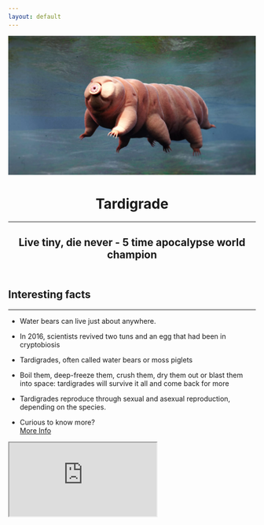 ```yaml
---
layout: default
---
```


<!-- Header -->
<header class="masthead bg-primary text-white text-center">
  <div class="container">
    <img class="img-fluid mb-5 d-block mx-auto" src="img/profile.png" alt="">
    <h1 class="text-uppercase mb-0">Tardigrade</h1>
    <hr class="star-light">
    <h2 class="font-weight-light mb-0">Live tiny, die never - 5 time apocalypse world champion</h2>
  </div>
</header>

<!-- Facts -->
<section class="bg-primary text-white mb-0" id="about">
  <div class="container">
    <h2 class="text-center text-uppercase text-white">Interesting facts</h2>
    <hr class="star-light mb-5">
    <div class="row">
      <ul>
        <li>
          <p class="lead">
            <i class="glyphicon glyphicon-chevron-right"></i>
            Water bears can live just about anywhere.
          </p>
        </li>
        <li>
          <p class="lead">
            <i class="glyphicon glyphicon-chevron-right"></i>
            In 2016, scientists revived two tuns and an egg that had been in cryptobiosis
          </p>
        </li>
        <li>
          <p class="lead">
            <i class="glyphicon glyphicon-chevron-right"></i>
            Tardigrades, often called water bears or moss piglets
          </p>
        </li>
        <li>
          <p class="lead">
            <i class="glyphicon glyphicon-chevron-right"></i>
            Boil them, deep-freeze them, crush them, dry them out or blast them into space: tardigrades will survive it all and come back for more
          </p>
        </li>
        <li>
          <p class="lead">
            <i class="glyphicon glyphicon-chevron-right"></i>
            Tardigrades reproduce through sexual and asexual reproduction, depending on the species.
          </p>
        </li>
        <li>
          <p class="lead">
            <i class="glyphicon glyphicon-chevron-right"></i>
            Curious to know more? 
            <br/>
            <a class="btn btn-xl btn-outline-light" href="https://www.livescience.com/57985-tardigrade-facts.html" target="_new">More Info</a>
          </p>
        </li>
      </ul>
    </div>
  </div>
</section>

<!-- Video -->
<section class="bg-primary text-white mb-0" id="about">
  <div class="container">
    <div class="embed-responsive embed-responsive-16by9">
      <iframe class="embed-responsive-item" src="https://www.youtube.com/embed/IxndOd3kmSs" allowfullscreen></iframe>
    </div>
    </div>
</section>

